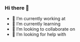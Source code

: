 ### Hi there 👋


- 🔭 I’m currently working at 
- 🌱 I’m currently learning 
- 👯 I’m looking to collaborate on 
- 🤔 I’m looking for help with
